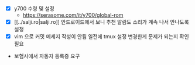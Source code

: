 - [X] y700 수령 및 설정
  + https://serasome.com/it/y700/global-rom
- [X] [[../salji.ro|salji.ro]] 안드로이드에서 보니 추천 알람도 소리가 계속 나서 안나도록 설정
- [X] vim 으로 커밋 메세지 작성이 안됨 일전에 tmux 설정 변경한게 문제가 되는지 확인 필요
- 보험사에서 자동자 등록증 요구
